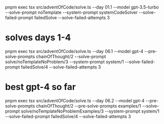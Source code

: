 pnpm exec tsx src/adventOfCode/solve.ts --day 01.1 --model gpt-3.5-turbo --solve-prompt noTemplate --system-prompt systemCodeSolver --solve-failed-prompt failedSolve --solve-failed-attempts 3

# solves days 1-4
pnpm exec tsx src/adventOfCode/solve.ts --day 06.1 --model gpt-4 --pre-solve-prompts chainOfThought/2 --solve-prompt solve/noTemplateNoProblem/3 --system-prompt system/1 --solve-failed-prompt failedSolve/4 --solve-failed-attempts 3

# best gpt-4 so far
pnpm exec tsx src/adventOfCode/solve.ts --day 06.2 --model gpt-4 --pre-solve-prompts chainOfThought/2 --pre-solve-prompts examples/1 --solve-prompt solve/noTemplateNoProblemExamples/3 --system-prompt system/1 --solve-failed-prompt failedSolve/4 --solve-failed-attempts 3
